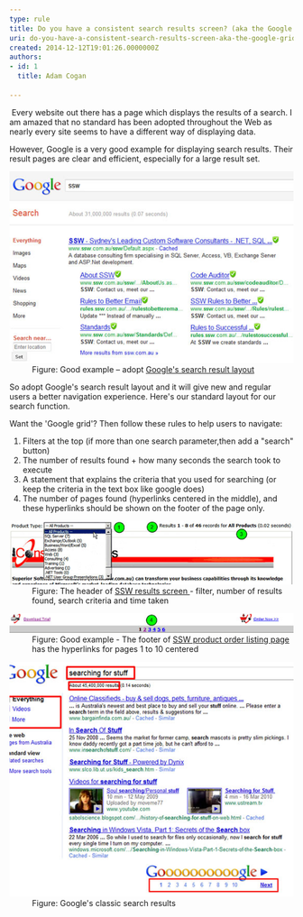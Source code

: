 ```yaml
---
type: rule
title: Do you have a consistent search results screen? (aka the Google Grid)
uri: do-you-have-a-consistent-search-results-screen-aka-the-google-grid
created: 2014-12-12T19:01:26.0000000Z
authors:
- id: 1
  title: Adam Cogan

---
```




<span class='intro'> <p>​​
                    Every website out there has a page which displays the results of a search. I am
                    amazed that no standard has been adopted throughout the Web as nearly every site
                    seems to have a different way of displaying data.</p> </span>

<p>
                    However, Google is a very good example for displaying search results. Their result
                    pages are clear and efficient, especially for a large result set.
                </p><dl class="image"><dt>
                        <img src="./results-ssw.jpg" alt="Google result" /></dt><dd>
                        Figure&#58; Good example – adopt <a href="http&#58;//www.google.com.au/search?hl=en&amp;q=ssw&amp;btnG=Google+Search&amp;meta=">Google's search result layout</a>  </dd></dl><p>                    
                So adopt Google's search result layout and it will give new and regular users a better navigation experience.
                Here's our standard layout for our search function.
                </p><p>Want the 'Google grid'? Then follow these rules to help users to navigate&#58;
                    </p><ol><li>Filters at the top (if more than one search parameter,then add a &quot;search&quot; button)</li><li>The number of results found + how many seconds the search took to execute</li><li>A statement that explains the criteria that you used for searching (or keep the criteria in the text box like google does)</li><li>The number of pages found (hyperlinks centered in the middle), and these hyperlinks
                        should be shown on the footer of the page only.</li></ol><dl class="image"><dt>
                        <img src="./results-filter.jpg" alt="Result Pages" /></dt><dd>
                        Figure&#58; The header of <a href="http&#58;//www.ssw.com.au/ssw/Products/ProdCategoryList.aspx">SSW results screen
                        </a>- filter, number of results found, search criteria and time taken</dd></dl><dl class="image"><dt>
                        <img src="./results-pagination.jpg" alt="Result Pages" /></dt><dd>
                        Figure&#58; Good example - The footer of <a href="http&#58;//www.ssw.com.au/ssw/Products/ProdCategory.aspx?CategoryID=CODAUD">SSW product order listing page</a>
                        has the hyperlinks for pages 1 to 10 centered</dd></dl><dl class="image"><dt>
                        <img src="./results-google.jpg" alt="Result Pages" /></dt><dd>
                        Figure&#58; Google's classic search results</dd></dl>



